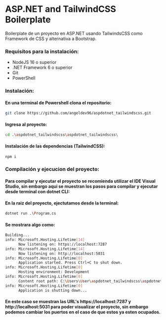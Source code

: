 # ASP.NET and TailwindCSS Boilerplate

Boilerplate de un proyecto en ASP.NET usando TailwindsCSS como Framework de CSS y alternativa a Bootstrap.



### Requisitos para la instalación:

- NodeJS 16 o superior
- .NET Framework 6 o superior
- Git
- PowerShell

### Instalación:

#### En una terminal de Powershell clona el repositorio:
```sh
git clone https://github.com/angeldev96/aspdotnet_tailwindscss.git
```

#### Ingresa al proyecto:
```sh
cd .\aspdotnet_tailwindscss\aspdotnet_tailwindscss\
```

#### Instalación de las dependencias (TailwindCSS):
```sh
npm i
```


### Compilación y ejecucion del proyecto:
#### Para compilar y ejecutar el proyecto se recomienda utilizar el IDE Visual Studio, sin embargo aqui se muestran los pasos para compilar y ejecutar desde terminal con dotnet CLI:

#### En la raiz del proyecto, ejectutamos desde la terminal:
```sh
dotnet run .\Program.cs
```

#### Se mostrara algo como:
```sh
Building...
info: Microsoft.Hosting.Lifetime[14]
      Now listening on: https://localhost:7287
info: Microsoft.Hosting.Lifetime[14]
      Now listening on: http://localhost:5031
info: Microsoft.Hosting.Lifetime[0]
      Application started. Press Ctrl+C to shut down.
info: Microsoft.Hosting.Lifetime[0]
      Hosting environment: Development
info: Microsoft.Hosting.Lifetime[0]
      Content root path: C:\Users\User\aspdotnet_tailwindscss\aspdotnet_tailwindscss\
info: Microsoft.Hosting.Lifetime[0]
      Application is shutting down...
```

#### En este caso se muestran las URL's https://localhost:7287 y http://localhost:5031 para poder visualizar el proyecto, sin embargo podemos cambiar los puertos en el caso de que estos ya esten ocupados.







